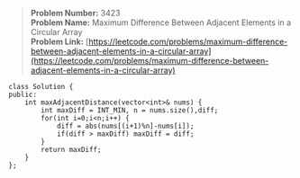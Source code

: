 > **Problem Number:** 3423 <br>
> **Problem Name:** Maximum Difference Between Adjacent Elements in a Circular Array <br>
> **Problem Link:** [https://leetcode.com/problems/maximum-difference-between-adjacent-elements-in-a-circular-array](https://leetcode.com/problems/maximum-difference-between-adjacent-elements-in-a-circular-array) <br>

    class Solution {
    public:
        int maxAdjacentDistance(vector<int>& nums) {
            int maxDiff = INT_MIN, n = nums.size(),diff;
            for(int i=0;i<n;i++) {
                diff = abs(nums[(i+1)%n]-nums[i]);
                if(diff > maxDiff) maxDiff = diff;
            }
            return maxDiff;
        }
    };